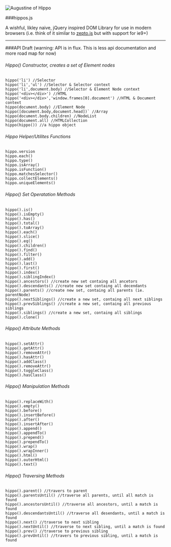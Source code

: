 
![Augustine of Hippo](https://raw.github.com/codylindley/hippojs/master/saint-augustine.jpeg)

###hippos.js


A wishful, likley naive, jQuery inspired DOM Library for use in modern browsers 
(i.e. think of it similar to [zepto.js](http://zeptojs.com/) but with support for ie9+)

---

###API Draft 
(warning: API is in flux. This is less api documentation and more road map for now)


###### Hippo() Constructor, creates a set of Element nodes

```
hippo('li') //Selector
hippo('li','ul') //Selector & Selector context
hippo('li',document.body) //Selector & Element Node context 
hippo('<div></div>') //HTML
hippo('<div></div>','window.frames[0].document') //HTML & Document context
hippo(document.body) //Element Node
hippo([document.body,document.head])` //Array
hippo(document.body.children) //NodeList
hippo(document.all) //HTMLCollection
hippo(hippo()) //a hippo object
```
###### Hippo Helper/Utilites Functions
```
hippo.version
hippo.each()
hippo.type()
hippo.isArray()
hippo.isFunction()
hippo.matchesSelector()
hippo.collectElements()
hippo.uniqueElements()
```
###### Hippo() Set Operatation Methods
```
hippo().is()
hippo().isEmpty()
hippo().has()
hippo().total()
hippo().toArray()
hippo().each()
hippo().slice()
hippo().eq()
hippo().children()
hippo().find()
hippo().filter()
hippo().add()
hippo().last()
hippo().first()
hippo().index()
hippo().siblingIndex()
hippo().ancestors() //create new set containg all ancetors
hippo().descendants() //create new set containg all decendants
hippo().parents() //create new set, containg all parents (ie. parentNode)
hippo().nextSiblings() //create a new set, containg all next siblings
hippo().prevSiblings() //create a new set, containg all previous siblings
hippo().siblings() //create a new set, containg all siblings
hippo().clone()
```
###### Hippo() Attribute Methods
```
hippo().setAttr()
hippo().getAttr()
hippo().removeAttr()
hippo().hasAttr()
hippo().addClass()
hippo().removeAttr()
hippo().toggleClass()
hippo().hasClass()
```
###### Hippo() Manipulation Methods
```
hippo().replaceWith()
hippo().empty()
hippo().before()
hippo().insertBefore()
hippo().after()
hippo().insertAfter()
hippo().append()
hippo().appendTo()
hippo().prepend()
hippo().prependTo()
hippo().wrap()
hippo().wrapInner()
hippo().html()
hippo().outerHtml()
hippo().text()
```
###### Hippo() Traversing Methods
```
hippo().parent() //travers to parent
hippo().parentsUntil() //traverse all parents, until all match is found
hippo().ancestorsUntil() //traverse all ancestors, until a match is found
hippo().descendantsUntil() //traverse all desendants, until a match is found
hippo().next() //traverse to next sibling
hippo().nextUntil() //traverse to next sibling, until a match is found
hippo().prev() //traverse to previous sibling
hippo().prevUntil() //travers to previous sibling, until a match is found
```

